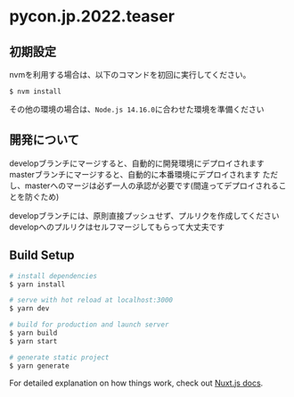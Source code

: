 # pycon.jp.2022.teaser

## 初期設定

nvmを利用する場合は、以下のコマンドを初回に実行してください。

```
$ nvm install
```

その他の環境の場合は、`Node.js 14.16.0`に合わせた環境を準備ください

## 開発について

developブランチにマージすると、自動的に開発環境にデプロイされます
masterブランチにマージすると、自動的に本番環境にデプロイされます
ただし、masterへのマージは必ず一人の承認が必要です(間違ってデプロイされることを防ぐため)

developブランチには、原則直接プッシュせず、プルリクを作成してください
developへのプルリクはセルフマージしてもらって大丈夫です

## Build Setup

```bash
# install dependencies
$ yarn install

# serve with hot reload at localhost:3000
$ yarn dev

# build for production and launch server
$ yarn build
$ yarn start

# generate static project
$ yarn generate
```

For detailed explanation on how things work, check out [Nuxt.js docs](https://nuxtjs.org).




